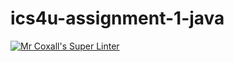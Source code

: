 # ics4u-assignment-1-java

[![Mr Coxall's Super Linter](https://github.com/Rodas-Nega1/ics4u-assignment-1-java/workflows/Mr%20Coxall's%20Super%20Linter/badge.svg)](https://github.com/Rodas-Nega1/ics4u-assignment-1-java/actions/)
